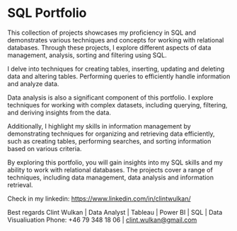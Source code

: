 # SQL Portfolio

This collection of projects showcases my proficiency in SQL and demonstrates various techniques and concepts for working with relational databases. Through these projects, I explore different aspects of data management, analysis, sorting and filtering using SQL.

I delve into techniques for creating tables, inserting, updating and deleting data and altering tables. Performing queries to efficiently handle information and analyze data.

Data analysis is also a significant component of this portfolio. I explore techniques for working with complex datasets, including querying, filtering, and deriving insights from the data.

Additionally, I highlight my skills in information management by demonstrating techniques for organizing and retrieving data efficiently, such as creating tables, performing searches, and sorting information based on various criteria.

By exploring this portfolio, you will gain insights into my SQL skills and my ability to work with relational databases. The projects cover a range of techniques, including data management, data analysis and information retrieval.

Check in my linkedin:
https://www.linkedin.com/in/clintwulkan/

Best regards
Clint Wulkan | Data Analyst | Tableau | Power BI | SQL | Data Visualiuation
Phone: +46 79 348 18 06 | clint.wulkan@gmail.com
